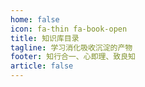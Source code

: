 ```yaml
---
home: false
icon: fa-thin fa-book-open
title: 知识库目录
tagline: 学习消化吸收沉淀的产物
footer: 知行合一、心即理、致良知
article: false
---
```

<Catalog/>